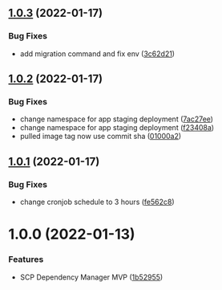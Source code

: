 ## [1.0.3](https://source.golabs.io/cloud-platform/automation/scp-dependency-manager/compare/v1.0.2...v1.0.3) (2022-01-17)


### Bug Fixes

* add migration command and fix env ([3c62d21](https://source.golabs.io/cloud-platform/automation/scp-dependency-manager/commit/3c62d21ec29b148d09a370dfb99191c7def05d31))

## [1.0.2](https://source.golabs.io/cloud-platform/automation/scp-dependency-manager/compare/v1.0.1...v1.0.2) (2022-01-17)


### Bug Fixes

* change namespace for app staging deployment ([7ac27ee](https://source.golabs.io/cloud-platform/automation/scp-dependency-manager/commit/7ac27eed2946a689c4e1975febd58891b4c1a517))
* change namespace for app staging deployment ([f23408a](https://source.golabs.io/cloud-platform/automation/scp-dependency-manager/commit/f23408a915460407e9d1999b1055f234c374194e))
* pulled image tag now use commit sha ([01000a2](https://source.golabs.io/cloud-platform/automation/scp-dependency-manager/commit/01000a2228730f494da95bb93724490335d191de))

## [1.0.1](https://source.golabs.io/cloud-platform/automation/scp-dependency-manager/compare/v1.0.0...v1.0.1) (2022-01-17)


### Bug Fixes

* change cronjob schedule to 3 hours ([fe562c8](https://source.golabs.io/cloud-platform/automation/scp-dependency-manager/commit/fe562c8ecded28be432c8f72c46a419246af5005))

# 1.0.0 (2022-01-13)


### Features

* SCP Dependency Manager MVP ([1b52955](https://source.golabs.io/cloud-platform/automation/scp-dependency-manager/commit/1b5295516a81243b89c7b4146ef80a93802a7e5e))
